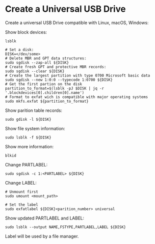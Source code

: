 # Create a Universal USB Drive

Create a universal USB Drive compatible with Linux, macOS, Windows:

Show block devices:

```
lsblk
```

```shell
# Set a disk:
DISK=</dev/some>
# Delete MBR and GPT data structures:
sudo sgdisk --zap-all ${DISK}
# Create fresh GPT and protective MBR records:
sudo sgdisk --clear ${DISK}
# Create the largest partition with type 0700 Microsoft basic data
sudo sgdisk --new 1:0:0 --typecode 1:0700 ${DISK}
# Get the first partion on the disk
partition_to_format=$(lsblk -pJ $DISK | jq -r '.blockdevices[0].children[0].name')
# Format to exfat wich is compatible with major operating systems
sudo mkfs.exfat ${partition_to_format}
```

Show parition table records:

```shell
sudo gdisk -l ${DISK}
```

Show file system information:

```shell
sudo lsblk -f ${DISK}
```

Show more information:

```
blkid
```

Change PARTLABEL:

```shell
sudo sgdisk -c 1:<PARTLABEL> ${DISK}
```

Change LABEL:

```shell
# Unmount first
sudo umount <mount_path>

# Set the label
sudo exfatlabel ${DISK}<parition_number> universal
```

Show updated PARTLABEL and LABEL:

```shell
sudo lsblk --output NAME,FSTYPE,PARTLABEL,LABEL ${DISK}
```

Label will be used by a file manager.
